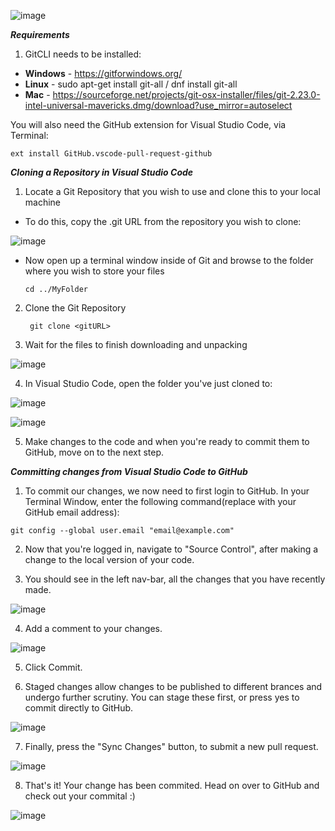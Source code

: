 ![image](https://user-images.githubusercontent.com/30146283/190242710-e1e5c5b2-0f18-4e9a-b9a5-ee10c2b49279.png)

***Requirements***

1. GitCLI needs to be installed:

  - **Windows** - https://gitforwindows.org/
  - **Linux** - sudo apt-get install git-all / dnf install git-all
  - **Mac** - https://sourceforge.net/projects/git-osx-installer/files/git-2.23.0-intel-universal-mavericks.dmg/download?use_mirror=autoselect

You will also need the GitHub extension for Visual Studio Code, via Terminal:
  ```
  ext install GitHub.vscode-pull-request-github
  ```

***Cloning a Repository in Visual Studio Code***

1. Locate a Git Repository that you wish to use and clone this to your local machine
  
  - To do this, copy the .git URL from the repository you wish to clone:
  
  ![image](https://user-images.githubusercontent.com/30146283/190231212-3be640b6-f5c1-45fc-9a95-a9ebb630cbf5.png)
  
  - Now open up a terminal window inside of Git and browse to the folder where you wish to store your files
     ```
     cd ../MyFolder
     ```
     
2. Clone the Git Repository
    ```
     git clone <gitURL>
    ```
    
3. Wait for the files to finish downloading and unpacking
  
  ![image](https://user-images.githubusercontent.com/30146283/190238567-40f1e3e9-b679-4aed-ae42-89df69927ebd.png)

4. In Visual Studio Code, open the folder you've just cloned to: 
   
  ![image](https://user-images.githubusercontent.com/30146283/190238761-a166b44b-0f96-46ba-9253-3b09a8de6316.png) 
  
  ![image](https://user-images.githubusercontent.com/30146283/190238802-9ef71566-1c80-4787-a65f-018285e1649e.png)

5. Make changes to the code and when you're ready to commit them to GitHub, move on to the next step.

***Committing changes from Visual Studio Code to GitHub***

1. To commit our changes, we now need to first login to GitHub. In your Terminal Window, enter the following command(replace with your GitHub email address):
  ```
  git config --global user.email "email@example.com"
  ```
  
2. Now that you're logged in, navigate to "Source Control", after making a change to the local version of your code.

3. You should see in the left nav-bar, all the changes that you have recently made.
  
  ![image](https://user-images.githubusercontent.com/30146283/190240785-7d63e8b9-8a7d-4f71-9571-0dbfb24f97e8.png)

4. Add a comment to your changes.
  
  ![image](https://user-images.githubusercontent.com/30146283/190240848-2fa0e800-e68b-464d-b719-47f12ee5e779.png)

5. Click Commit.

6. Staged changes allow changes to be published to different brances and undergo further scrutiny. You can stage these first, or press yes to commit directly to GitHub.
  
  ![image](https://user-images.githubusercontent.com/30146283/190241084-ab09eaf1-2a71-45a6-894e-52cd4c13dc5a.png)

7. Finally, press the "Sync Changes" button, to submit a new pull request.
  
  ![image](https://user-images.githubusercontent.com/30146283/190241830-09c401ca-175c-4807-a4f3-1c8833ea7a26.png)

8. That's it! Your change has been commited. Head on over to GitHub and check out your commital :)

  ![image](https://user-images.githubusercontent.com/30146283/190242018-eaeb7e8f-c258-45fb-b588-c410a79fe995.png)
